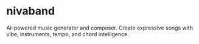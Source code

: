 # nivaband
AI-powered music generator and composer. Create expressive songs with vibe, instruments, tempo, and chord intelligence.
